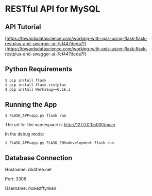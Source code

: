 # RESTful API for MySQL

## API Tutorial 	
[https://towardsdatascience.com/working-with-apis-using-flask-flask-restplus-and-swagger-ui-7cf447deda7f](https://towardsdatascience.com/working-with-apis-using-flask-flask-restplus-and-swagger-ui-7cf447deda7f)

## Python Requirements
```sh
$ pip install flask
$ pip install flask-restplus
$ pip install Werkzeug==0.16.1 
```

## Running the App
```
$ FLASK_APP=app.py flask run
```
The url for the namespace is http://127.0.0.1:5000/main

In the debug mode: 
```
$ FLASK_APP=app.py FLASK_ENV=development flask run
```
## Database Connection
Hostname: db4free.net

Port: 3306

Username: mxkezffynken
